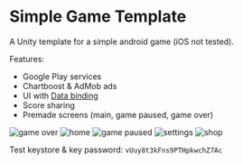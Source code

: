# Simple Game Template

A Unity template for a simple android game (iOS not tested).

Features:
  - Google Play services
  - Chartboost & AdMob ads
  - UI with [Data binding](https://github.com/paidgeek/DataBind)
  - Score sharing
  - Premade screens (main, game paused, game over)

![game over](https://8b78131b9470fca08e3e24f9442c50deeea8f89d.googledrive.com/host/0B5dN6w6eVDL5TW5vVGVWR1FFcEE/game-over.PNG "Game Over")
![home](https://8b78131b9470fca08e3e24f9442c50deeea8f89d.googledrive.com/host/0B5dN6w6eVDL5TW5vVGVWR1FFcEE/home.PNG "Home")
![game paused](https://8b78131b9470fca08e3e24f9442c50deeea8f89d.googledrive.com/host/0B5dN6w6eVDL5TW5vVGVWR1FFcEE/paused.PNG "Game Paused")
![settings](https://8b78131b9470fca08e3e24f9442c50deeea8f89d.googledrive.com/host/0B5dN6w6eVDL5TW5vVGVWR1FFcEE/settings.PNG "Settings")
![shop](https://8b78131b9470fca08e3e24f9442c50deeea8f89d.googledrive.com/host/0B5dN6w6eVDL5TW5vVGVWR1FFcEE/shop.PNG "Shop")

Test keystore & key password: `vUuy8t3kFns9PTHpkwchZ7Ac`
